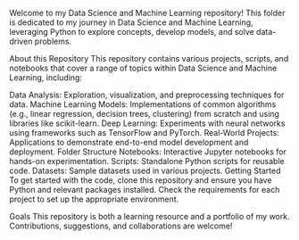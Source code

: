 Welcome to my Data Science and Machine Learning repository! This folder is dedicated to my journey in Data Science and Machine Learning, leveraging Python to explore concepts, develop models, and solve data-driven problems.

About this Repository
This repository contains various projects, scripts, and notebooks that cover a range of topics within Data Science and Machine Learning, including:

Data Analysis: Exploration, visualization, and preprocessing techniques for data.
Machine Learning Models: Implementations of common algorithms (e.g., linear regression, decision trees, clustering) from scratch and using libraries like scikit-learn.
Deep Learning: Experiments with neural networks using frameworks such as TensorFlow and PyTorch.
Real-World Projects: Applications to demonstrate end-to-end model development and deployment.
Folder Structure
Notebooks: Interactive Jupyter notebooks for hands-on experimentation.
Scripts: Standalone Python scripts for reusable code.
Datasets: Sample datasets used in various projects.
Getting Started
To get started with the code, clone this repository and ensure you have Python and relevant packages installed. Check the requirements for each project to set up the appropriate environment.

Goals
This repository is both a learning resource and a portfolio of my work. Contributions, suggestions, and collaborations are welcome!
